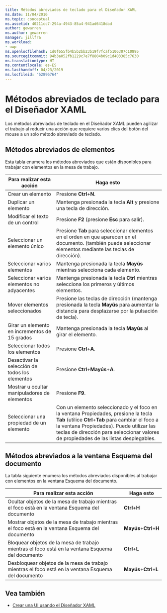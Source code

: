 ```yaml
---
title: Métodos abreviados de teclado para el Diseñador XAML
ms.date: 11/04/2016
ms.topic: conceptual
ms.assetid: 40211cc7-294a-4943-85a4-941ad6418dad
author: gewarren
ms.author: gewarren
manager: jillfra
ms.workload:
- uwp
ms.openlocfilehash: 1d0f655fb4b5b2bb23b19f7fcaf5106307c10895
ms.sourcegitcommit: 94b3a052fb1229c7e7f8804b09c1d403385c7630
ms.translationtype: HT
ms.contentlocale: es-ES
ms.lasthandoff: 04/23/2019
ms.locfileid: "62896764"
---
```

# <a name="keyboard-shortcuts-for-xaml-designer"></a>Métodos abreviados de teclado para el Diseñador XAML

Los métodos abreviados de teclado en el Diseñador XAML pueden agilizar el trabajo al reducir una acción que requiere varios clics del botón del mouse a un solo método abreviado de teclado.

## <a name="element-shortcuts"></a>Métodos abreviados de elementos

Esta tabla enumera los métodos abreviados que están disponibles para trabajar con elementos en la mesa de trabajo.

|**Para realizar esta acción**|**Haga esto**|
| - |-----------------|
|Crear un elemento|Presione **Ctrl**+**N**.|
|Duplicar un elemento|Mantenga presionada la tecla **Alt** y presione una tecla de dirección.|
|Modificar el texto de un control|Presione **F2** (presione **Esc** para salir).|
|Seleccionar un elemento único|Presione **Tab** para seleccionar elementos en el orden en que aparecen en el documento. (también puede seleccionar elementos mediante las teclas de dirección).|
|Seleccionar varios elementos|Mantenga presionada la tecla **Mayús** mientras selecciona cada elemento.|
|Seleccionar varios elementos no adyacentes|Mantenga presionada la tecla **Ctrl** mientras selecciona los primeros y últimos elementos.|
|Mover elementos seleccionados|Presione las teclas de dirección (mantenga presionada la tecla **Mayús** para aumentar la distancia para desplazarse por la pulsación de tecla).|
|Girar un elemento en incrementos de 15 grados|Mantenga presionada la tecla **Mayús** al girar el elemento.|
|Seleccionar todos los elementos|Presione **Ctrl**+**A**.|
|Desactivar la selección de todos los elementos|Presione **Ctrl**+**Mayús**+**A**.|
|Mostrar u ocultar manipuladores de elementos|Presione **F9**.|
|Seleccionar una propiedad de un elemento|Con un elemento seleccionado y el foco en la ventana Propiedades, presione la tecla **Tab** (utilice **Ctrl**+**Tab** para cambiar el foco a la ventana Propiedades). Puede utilizar las teclas de dirección para seleccionar valores de propiedades de las listas desplegables.|

## <a name="document-outline-window-shortcuts"></a>Métodos abreviados a la ventana Esquema del documento

La tabla siguiente enumera los métodos abreviados disponibles al trabajar con elementos en la ventana Esquema del documento.

|**Para realizar esta acción**|**Haga esto**|
| - |-----------------|
|Ocultar objetos de la mesa de trabajo mientras el foco está en la ventana Esquema del documento|**Ctrl**+**H**|
|Mostrar objetos de la mesa de trabajo mientras el foco está en la ventana Esquema del documento|**Mayús**+**Ctrl**+**H**|
|Bloquear objetos de la mesa de trabajo mientras el foco está en la ventana Esquema del documento|**Ctrl**+**L**|
|Desbloquear objetos de la mesa de trabajo mientras el foco está en la ventana Esquema del documento|**Mayús**+**Ctrl**+**L**|

## <a name="see-also"></a>Vea también

- [Crear una UI usando el Diseñador XAML](../designers/creating-a-ui-by-using-xaml-designer-in-visual-studio.md)